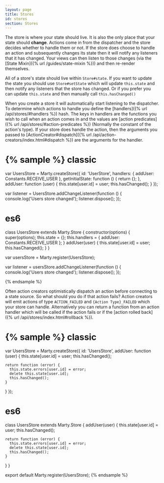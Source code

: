 ```yaml
---
layout: page
title: Stores
id: stores
section: Stores
---
```


The store is where your state should live. It is also the only place that your state should **change**. Actions come in from the dispatcher and the store  decides whether to handle them or not. If the store does choose to handle an action and subsequently changes its state then it will notify any listeners that it has changed. Your views can then listen to those changes (via the [State Mixin]({% url /guides/state-mixin %})) and then re-render themselves.

All of a store's state should live within ``Store#state``. If you want to update the state you should use ``Store#setState`` which will update ``this.state`` and then notify any listeners that the store has changed. Or if you prefer you can update ``this.state`` and then manually call ``this.hasChanged()``

When you create a store it will automatically start listening to the dispatcher. To determine which actions to handle you define the [handlers]({% url /api/stores/#handlers %}) hash. The keys in handlers are the functions you wish to call when an action comes in and the values are [action predicates]({% url /api/stores/#action-predicates %}) (Normally the constant of the action's type). If your store does handle the action, then the arguments you passed to [ActionCreator#dispatch]({% url /api/action-creators/index.html#dispatch %}) are the arguments for the handler.

{% sample %}
classic
=======
var UsersStore = Marty.createStore({
  id: 'UserStore',
  handlers: {
    addUser: Constants.RECEIVE_USER
  },
  getInitialState: function () {
    return {};
  },
  addUser: function (user) {
    this.state[user.id] = user;
    this.hasChanged();
  }
});

var listener = UsersStore.addChangeListener(function () {
  console.log('Users store changed');
  listener.dispose();
});

es6
===
class UsersStore extends Marty.Store {
  constructor(options) {
    super(options);
    this.state = {};
    this.handlers = {
      addUser: Constants.RECEIVE_USER
    };
  }
  addUser(user) {
    this.state[user.id] = user;
    this.hasChanged();
  }
}

var usersStore = Marty.register(UsersStore);

var listener = usersStore.addChangeListener(function () {
  console.log('Users store changed');
  listener.dispose();
});

{% endsample %}

Often action creators optimistically dispatch an action before connecting to a state source. So what should you do if that action fails? Action creators will emit actions of  type ``ACTION_FAILED`` and ``{Action Type}_FAILED`` which your store can handle. Alternatively you can return a function from an action handler which will be called if the action fails or if the [action rolled back]({% url /api/stores/index.html#rollback %}).

{% sample %}
classic
=======
var UsersStore = Marty.createStore({
  id: 'UsersStore',
  addUser: function (user) {
    this.state[user.id] = user;
    this.hasChanged();

    return function (error) {
      this.state.errors[user.id] = error;
      delete this.state[user.id];
      this.hasChanged();
    }
  }
});

es6
===
class UsersStore extends Marty.Store {
  addUser(user) {
    this.state[user.id] = user;
    this.hasChanged();

    return function (error) {
      this.state.errors[user.id] = error;
      delete this.state[user.id];
      this.hasChanged();
    }
  }
}

export default Marty.register(UsersStore);
{% endsample %}
